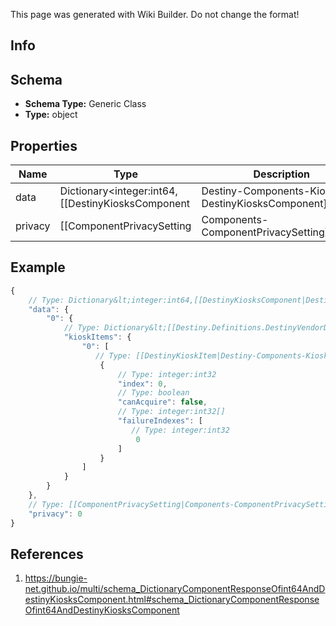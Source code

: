 <span class="wiki-builder">This page was generated with Wiki Builder. Do not change the format!</span>

## Info

## Schema
* **Schema Type:** Generic Class
* **Type:** object

## Properties
Name | Type | Description
---- | ---- | -----------
data | Dictionary&lt;integer:int64,[[DestinyKiosksComponent|Destiny-Components-Kiosks-DestinyKiosksComponent]]&gt; | 
privacy | [[ComponentPrivacySetting|Components-ComponentPrivacySetting]]:Enum | 

## Example
```javascript
{
    // Type: Dictionary&lt;integer:int64,[[DestinyKiosksComponent|Destiny-Components-Kiosks-DestinyKiosksComponent]]&gt;
    "data": {
        "0": {
            // Type: Dictionary&lt;[[Destiny.Definitions.DestinyVendorDefinition|Destiny-Definitions-DestinyVendorDefinition]]:integer:uint32,[[DestinyKioskItem|Destiny-Components-Kiosks-DestinyKioskItem]][]&gt;
            "kioskItems": {
                "0": [
                   // Type: [[DestinyKioskItem|Destiny-Components-Kiosks-DestinyKioskItem]]
                    {
                        // Type: integer:int32
                        "index": 0,
                        // Type: boolean
                        "canAcquire": false,
                        // Type: integer:int32[]
                        "failureIndexes": [
                           // Type: integer:int32
                            0
                        ]
                    }
                ]
            }
        }
    },
    // Type: [[ComponentPrivacySetting|Components-ComponentPrivacySetting]]:Enum
    "privacy": 0
}

```

## References
1. https://bungie-net.github.io/multi/schema_DictionaryComponentResponseOfint64AndDestinyKiosksComponent.html#schema_DictionaryComponentResponseOfint64AndDestinyKiosksComponent
